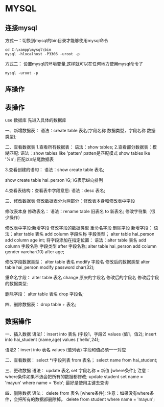 # MYSQL

## 连接mysql
方式一：切换到mysql的bin目录才能够使用mysql命令
```
cd C:\xampp\mysql\bin
mysql -hlocalhost -P3306 -uroot -p
```
方式二：
设置mysql的环境变量,这样就可以在任何地方使用mysql命令了
```
mysql -uroot -p
```


## 库操作



## 表操作
use 数据库  先进入具体的数据库

一、新增数据表：
语法：create table 表名(字段名称 数据类型，字段名称 数据类型);

二、查看数据表
1.查看所有数据表：
语法：show tables;
2.查看部分数据表：模糊匹配:
语法：show tables like 'patten'  patten是匹配模式
show tables lke '%n';  匹配以n结尾数据表

3.查看创建的语句：
语法：show create table 表名;

show create table hai_person \G;  \G表示纵向排列

4.查看表结构：查看表中字段意思:
语法：desc 表名;

三、修改数据表
修改数据表分为两部分：修改表本身和修改表中字段

修改表本身
修改表名：
语法：rename table 旧表名 to 新表名;
修改字符集（很少操作）





修改表中字段:新增字段 修改字段的数据类型 重命名字段  删除字段
新增字段：
语法：alter table 表名 add column 字段名称 字段类型；
alter table hai_person add column age int;
将字段添加在指定位置：
语法：alter table 表名 add column 字段名称 字段类型 after 字段名称;
alter table hai_person add column gender varchar(10) after age;

修改字段数据类型：
alter table 表名 modify 字段名 修改后的数据类型
alter table hai_person modify password char(32);

重命名字段：
alter table 表名 change 原来的字段名 修改后的字段名 修改后字段的数据类型;

删除字段：
alter table 表名 drop 字段名;


四、删除数据表：
drop table + 表名;

## 数据操作
一、插入数据
语法1：insert into 表名 (字段1，字段2) values (值1，值2);
insert into hai_student (name,age) values ('hello',24);

语法2：insert into 表名 values (值列表)
字段和值必须一一对应

二、查看数据：
select */字段列表 from 表名；
select name from hai_student;

三、更改数据
语法：
update 表名 set 字段名称 = 新值 [where条件];
注意：where条件如果不选会把所有的数据都修改;
update student set name = 'mayun' where name = 'Bob';
最好是使用主键去查询

四、删除数据
语法：
delete from 表名 [where条件];
注意：如果没有where条件，会把所有的数据都删除掉。
delete from student where name = 'mayun';
